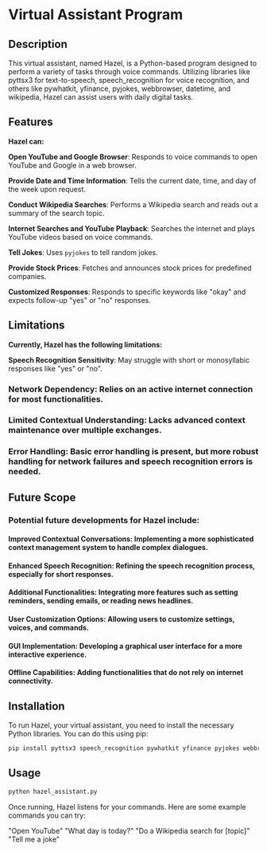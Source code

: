# Virtual Assistant Program
## Description
This virtual assistant, named Hazel, is a Python-based program designed to perform a variety of tasks through voice commands. Utilizing libraries like pyttsx3 for text-to-speech, speech_recognition for voice recognition, and others like pywhatkit, yfinance, pyjokes, webbrowser, datetime, and wikipedia, Hazel can assist users with daily digital tasks.



## Features
**Hazel can:**

**Open YouTube and Google Browser**: Responds to voice commands to open YouTube and Google in a web browser.

**Provide Date and Time Information**: Tells the current date, time, and day of the week upon request.

**Conduct Wikipedia Searches**: Performs a Wikipedia search and reads out a summary of the search topic.

**Internet Searches and YouTube Playback**: Searches the internet and plays YouTube videos based on voice commands.

**Tell Jokes**: Uses `pyjokes` to tell random jokes.

**Provide Stock Prices**: Fetches and announces stock prices for predefined companies.

**Customized Responses**: Responds to specific keywords like "okay" and expects follow-up "yes" or "no" responses.

## Limitations
**Currently, Hazel has the following limitations:**





**Speech Recognition Sensitivity**: May struggle with short or monosyllabic responses like "yes" or "no".
### Network Dependency: Relies on an active internet connection for most functionalities.
### Limited Contextual Understanding: Lacks advanced context maintenance over multiple exchanges.
### Error Handling: Basic error handling is present, but more robust handling for network failures and speech recognition errors is needed.
## Future Scope
### Potential future developments for Hazel include:

#### Improved Contextual Conversations: Implementing a more sophisticated context management system to handle complex dialogues.
#### Enhanced Speech Recognition: Refining the speech recognition process, especially for short responses.
#### Additional Functionalities: Integrating more features such as setting reminders, sending emails, or reading news headlines.
#### User Customization Options: Allowing users to customize settings, voices, and commands.
#### GUI Implementation: Developing a graphical user interface for a more interactive experience.
#### Offline Capabilities: Adding functionalities that do not rely on internet connectivity.


## Installation

To run Hazel, your virtual assistant, you need to install the necessary Python libraries. You can do this using pip:

```bash
pip install pyttsx3 speech_recognition pywhatkit yfinance pyjokes webbrowser datetime wikipedia
```

## Usage

```bash
python hazel_assistant.py
```

Once running, Hazel listens for your commands. Here are some example commands you can try:

"Open YouTube"
"What day is today?"
"Do a Wikipedia search for [topic]"
"Tell me a joke"


